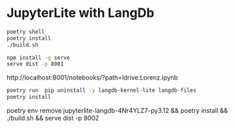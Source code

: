 # JupyterLite with LangDb
```bash
poetry shell
poetry install
./build.sh

npm install -g serve
serve dist -p 8001
```

http://localhost:8001/notebooks/?path=ldrive:Lorenz.ipynb


```bash
poetry run  pip uninstall -y langdb-kernel-lite langdb-files
poetry install
```

poetry env remove jupyterlite-langdb-4Nr4YLZ7-py3.12 && poetry install && ./build.sh && serve dist -p 8002